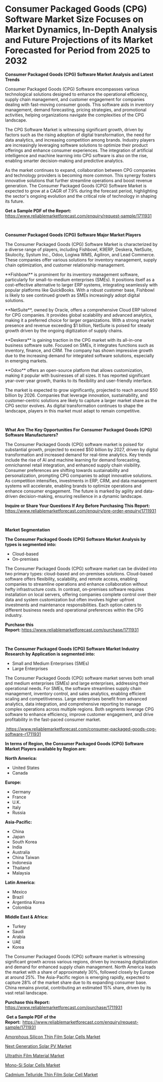 <p><h1>Consumer Packaged Goods (CPG) Software Market Size Focuses on Market Dynamics, In-Depth Analysis and Future Projections of its Market Forecasted for Period from 2025 to 2032</h1></p><p><strong>Consumer Packaged Goods (CPG) Software Market Analysis and Latest Trends</strong></p>
<p><p>Consumer Packaged Goods (CPG) Software encompasses various technological solutions designed to enhance the operational efficiency, supply chain management, and customer engagement for companies dealing with fast-moving consumer goods. This software aids in inventory management, demand forecasting, pricing strategies, and promotional activities, helping organizations navigate the complexities of the CPG landscape.</p><p>The CPG Software Market is witnessing significant growth, driven by factors such as the rising adoption of digital transformation, the need for data analytics, and increasing competition among brands. Industry players are increasingly leveraging software solutions to optimize their product offerings and enhance consumer experiences. The integration of artificial intelligence and machine learning into CPG software is also on the rise, enabling smarter decision-making and predictive analytics.</p><p>As the market continues to expand, collaboration between CPG companies and technology providers is becoming more common. This synergy fosters innovative solutions that further streamline operations and boost revenue generation. The Consumer Packaged Goods (CPG) Software Market is expected to grow at a CAGR of 7.9% during the forecast period, highlighting the sector's ongoing evolution and the critical role of technology in shaping its future.</p></p>
<p><strong>Get a Sample PDF of the Report:&nbsp;</strong> <a href="https://www.reliablemarketforecast.com/enquiry/request-sample/1711931?utm_campaign=1885&utm_medium=2&utm_source=Github&utm_content=ia&utm_term=27032025&utm_id=consumer-packaged-goods-cpg-software">https://www.reliablemarketforecast.com/enquiry/request-sample/1711931</a></p>
<p>&nbsp;</p>
<p><strong>Consumer Packaged Goods (CPG) Software Major Market Players</strong></p>
<p><p>The Consumer Packaged Goods (CPG) Software Market is characterized by a diverse range of players, including Fishbowl, K9ERP, Deskera, NetSuite, Skulocity, Systum Inc., Odoo, Logiwa WMS, Agiliron, and Lead Commerce. These companies offer various solutions for inventory management, supply chain optimization, and customer relationship management.</p><p>**Fishbowl** is prominent for its inventory management software, particularly for small-to-medium enterprises (SMEs). It positions itself as a cost-effective alternative to larger ERP systems, integrating seamlessly with popular platforms like QuickBooks. With a robust customer base, Fishbowl is likely to see continued growth as SMEs increasingly adopt digital solutions.</p><p>**NetSuite**, owned by Oracle, offers a comprehensive Cloud ERP tailored for CPG companies. It provides global scalability and advanced analytics, making it a preferred choice for larger organizations. With a strong market presence and revenue exceeding $1 billion, NetSuite is poised for steady growth driven by the ongoing digitization of supply chains.</p><p>**Deskera** is gaining traction in the CPG market with its all-in-one business software suite. Focused on SMEs, it integrates functions such as inventory, finance, and CRM. The company has shown impressive growth due to the increasing demand for integrated software solutions, especially in emerging markets.</p><p>**Odoo** offers an open-source platform that allows customization, making it popular with businesses of all sizes. It has reported significant year-over-year growth, thanks to its flexibility and user-friendly interface.</p><p>The market is expected to grow significantly, projected to reach around $50 billion by 2026. Companies that leverage innovation, sustainability, and customer-centric solutions are likely to capture a larger market share as the CPG sector evolves. As digital transformation continues to shape the landscape, players in this market must adapt to remain competitive.</p></p>
<p>&nbsp;</p>
<p><strong>What Are The Key Opportunities For Consumer Packaged Goods (CPG) Software Manufacturers?</strong></p>
<p><p>The Consumer Packaged Goods (CPG) software market is poised for substantial growth, projected to exceed $50 billion by 2027, driven by digital transformation and increased demand for real-time analytics. Key trends include the rise of AI and machine learning for demand forecasting, omnichannel retail integration, and enhanced supply chain visibility. Consumer preferences are shifting towards sustainability and personalization, prompting CPG companies to adopt innovative solutions. As competition intensifies, investments in ERP, CRM, and data management systems will accelerate, enabling brands to optimize operations and enhance consumer engagement. The future is marked by agility and data-driven decision-making, ensuring resilience in a dynamic landscape.</p></p>
<p><strong>Inquire or Share Your Questions If Any Before Purchasing This Report:</strong> <a href="https://www.reliablemarketforecast.com/enquiry/pre-order-enquiry/1711931?utm_campaign=1885&utm_medium=2&utm_source=Github&utm_content=ia&utm_term=27032025&utm_id=consumer-packaged-goods-cpg-software">https://www.reliablemarketforecast.com/enquiry/pre-order-enquiry/1711931</a></p>
<p>&nbsp;</p>
<p><strong>Market Segmentation</strong></p>
<p><strong>The Consumer Packaged Goods (CPG) Software Market Analysis by types is segmented into:</strong></p>
<p><ul><li>Cloud-based</li><li>On-premises</li></ul></p>
<p><p>The Consumer Packaged Goods (CPG) software market can be divided into two primary types: cloud-based and on-premises solutions. Cloud-based software offers flexibility, scalability, and remote access, enabling companies to streamline operations and enhance collaboration without hefty infrastructure costs. In contrast, on-premises software requires installation on local servers, offering companies complete control over their data and system customization but often involves higher upfront investments and maintenance responsibilities. Each option caters to different business needs and operational preferences within the CPG industry.</p></p>
<p><strong>Purchase this Report:&nbsp;</strong><a href="https://www.reliablemarketforecast.com/purchase/1711931?utm_campaign=1885&utm_medium=2&utm_source=Github&utm_content=ia&utm_term=27032025&utm_id=consumer-packaged-goods-cpg-software">https://www.reliablemarketforecast.com/purchase/1711931</a></p>
<p>&nbsp;</p>
<p><strong>The Consumer Packaged Goods (CPG) Software Market Industry Research by Application is segmented into:</strong></p>
<p><ul><li>Small and Medium Enterprises (SMEs)</li><li>Large Enterprises</li></ul></p>
<p><p>The Consumer Packaged Goods (CPG) software market serves both small and medium enterprises (SMEs) and large enterprises, addressing their operational needs. For SMEs, the software streamlines supply chain management, inventory control, and sales analytics, enabling efficient scaling and competitiveness. Large enterprises benefit from advanced analytics, data integration, and comprehensive reporting to manage complex operations across multiple regions. Both segments leverage CPG software to enhance efficiency, improve customer engagement, and drive profitability in the fast-paced consumer market.</p></p>
<p><a href="https://www.reliablemarketforecast.com/consumer-packaged-goods-cpg-software-r1711931?utm_campaign=1885&utm_medium=2&utm_source=Github&utm_content=ia&utm_term=27032025&utm_id=consumer-packaged-goods-cpg-software">&nbsp;https://www.reliablemarketforecast.com/consumer-packaged-goods-cpg-software-r1711931</a></p>
<p><strong>In terms of Region, the Consumer Packaged Goods (CPG) Software Market Players available by Region are:</strong></p>
<p>
    <p> <strong> North America: </strong>
        <ul>
            <li>United States</li>
            <li>Canada</li>
        </ul>
        </p> 
    <p> <strong> Europe: </strong>
        <ul>
            <li>Germany</li>
            <li>France</li>
            <li>U.K.</li>
            <li>Italy</li>
            <li>Russia</li>
        </ul>
        </p> 
    <p> <strong> Asia-Pacific: </strong>
        <ul>
            <li>China</li>
            <li>Japan</li>
            <li>South Korea</li>
            <li>India</li>
            <li>Australia</li>
            <li>China Taiwan</li>
            <li>Indonesia</li>
            <li>Thailand</li>
            <li>Malaysia</li>
        </ul>
        </p> 
    <p> <strong> Latin America: </strong>
        <ul>
            <li>Mexico</li>
            <li>Brazil</li>
            <li>Argentina Korea</li>
            <li>Colombia</li>
        </ul>
        </p> 
    <p> <strong> Middle East & Africa: </strong>
        <ul>
            <li>Turkey</li>
            <li>Saudi</li>
            <li>Arabia</li>
            <li>UAE</li>
            <li>Korea</li>
        </ul>
    </p>
    </p>
<p><p>The Consumer Packaged Goods (CPG) software market is witnessing significant growth across various regions, driven by increasing digitalization and demand for enhanced supply chain management. North America leads the market with a share of approximately 30%, followed closely by Europe at around 25%. The Asia-Pacific region is emerging rapidly, expected to capture 28% of the market share due to its expanding consumer base. China remains pivotal, contributing an estimated 15% share, driven by its vast retail landscape.</p></p>
<p><strong>Purchase this Report: </strong><a href="https://www.reliablemarketforecast.com/purchase/1711931?utm_campaign=1885&utm_medium=2&utm_source=Github&utm_content=ia&utm_term=27032025&utm_id=consumer-packaged-goods-cpg-software">https://www.reliablemarketforecast.com/purchase/1711931</a></p>
<p>&nbsp;<strong>Get a Sample PDF of the Report:&nbsp;&nbsp;</strong><a href="https://www.reliablemarketforecast.com/enquiry/request-sample/1711931?utm_campaign=1885&utm_medium=2&utm_source=Github&utm_content=ia&utm_term=27032025&utm_id=consumer-packaged-goods-cpg-software">https://www.reliablemarketforecast.com/enquiry/request-sample/1711931</a></p>
<p><strong></strong></p>
<p><p><a href="https://github.com/ienamoun/Market-Research-Report-List-1/blob/main/amorphous-silicon-thin-film-solar-cells-market.md?utm_campaign=1885&utm_medium=2&utm_source=Github&utm_content=ia&utm_term=27032025&utm_id=consumer-packaged-goods-cpg-software">Amorphous Silicon Thin Film Solar Cells Market</a></p><p><a href="https://github.com/elhibacajka/Market-Research-Report-List-1/blob/main/next-generation-solar-pv-market.md?utm_campaign=1885&utm_medium=2&utm_source=Github&utm_content=ia&utm_term=27032025&utm_id=consumer-packaged-goods-cpg-software">Next Generation Solar PV Market</a></p><p><a href="https://github.com/jolashta/Market-Research-Report-List-1/blob/main/ultrathin-film-material-market.md?utm_campaign=1885&utm_medium=2&utm_source=Github&utm_content=ia&utm_term=27032025&utm_id=consumer-packaged-goods-cpg-software">Ultrathin Film Material Market</a></p><p><a href="https://github.com/lazregaartun/Market-Research-Report-List-1/blob/main/mono-si-solar-cells-market.md?utm_campaign=1885&utm_medium=2&utm_source=Github&utm_content=ia&utm_term=27032025&utm_id=consumer-packaged-goods-cpg-software">Mono-Si Solar Cells Market</a></p><p><a href="https://github.com/drevertevell/Market-Research-Report-List-1/blob/main/cadmium-telluride-thin-film-solar-cell-market.md?utm_campaign=1885&utm_medium=2&utm_source=Github&utm_content=ia&utm_term=27032025&utm_id=consumer-packaged-goods-cpg-software">Cadmium Telluride Thin Film Solar Cell Market</a></p></p>